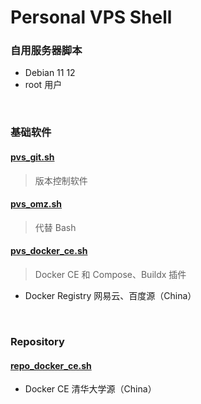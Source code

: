 # Personal VPS Shell

### **自用服务器脚本**

- Debian 11 12
- root 用户

<br>

### 基础软件

#### [pvs_git.sh](https://raw.githubusercontent.com/ttionya/Personal-VPS-Shell/debian/pvs_git.sh)

> 版本控制软件

#### [pvs_omz.sh](https://raw.githubusercontent.com/ttionya/Personal-VPS-Shell/debian/pvs_omz.sh)

> 代替 Bash

#### [pvs_docker_ce.sh](https://raw.githubusercontent.com/ttionya/Personal-VPS-Shell/debian/pvs_docker_ce.sh)

> Docker CE 和 Compose、Buildx 插件

- Docker Registry 网易云、百度源（China）

<br>

### Repository

#### [repo_docker_ce.sh](https://raw.githubusercontent.com/ttionya/Personal-VPS-Shell/debian/repo_docker_ce.sh)

- Docker CE 清华大学源（China）
